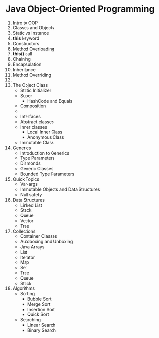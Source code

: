# Java Object-Oriented Programming

1. Intro to OOP
2. Classes and Objects
3. Static vs Instance
4. **this** keyword
5. Constructors
6. Method Overloading
7. **this()** call
8. Chaining
9. Encapsulation
10. Inheritance
11. Method Overriding
12. 
13. The Object Class
     * Static Initializer
     * Super
         * HashCode and Equals
     * Composition
     * 
     * Interfaces
     * Abstract classes
     * Inner classes
         * Local Inner Class
         * Anonymous Class
     * Immutable Class
14. Generics
     * Introduction to Generics
     * Type Parameters
     * Diamonds
     * Generic Classes
     * Bounded Type Parameters
15. Quick Topics
     * Var-args
     * Immutable Objects and Data Structures
     * Null safety
16. Data Structures
     * Linked List
     * Stack
     * Queue
     * Vector
     * Tree
17. Collections
     * Container Classes
     * Autoboxing and Unboxing
     * Java Arrays
     * List
     * Iterator
     * Map
     * Set
     * Tree
     * Queue
     * Stack
18. Algorithms
     * Sorting
         * Bubble Sort
         * Merge Sort
         * Insertion Sort
         * Quick Sort
     * Searching
         * Linear Search
         * Binary Search 
